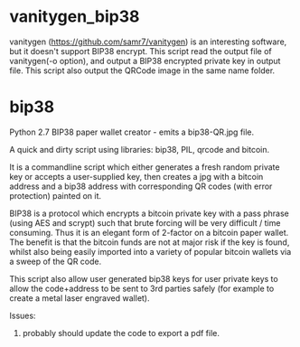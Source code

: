 # vanitygen_bip38

vanitygen (https://github.com/samr7/vanitygen) is an interesting software, but it doesn't support BIP38 encrypt.
This script read the output file of vanitygen(-o option), and output a BIP38 encrypted private key in output file.
This script also output the QRCode image in the same name folder.

# bip38

Python 2.7 BIP38 paper wallet creator - emits a bip38-QR.jpg file.

A quick and dirty script using libraries: bip38, PIL, qrcode and bitcoin.

It is a commandline script which either generates a fresh random private key or accepts a user-supplied key, then
creates a jpg with a bitcoin address and a bip38 address with corresponding QR codes (with error protection) painted
on it.

BIP38 is a protocol which encrypts a bitcoin private key with a pass phrase (using AES and scrypt) such that
brute forcing will be very difficult / time consuming. Thus it is an elegant form of 2-factor on a bitcoin paper 
wallet. The benefit is that the bitcoin funds are not at major risk if the key is found, whilst also being easily
imported into a variety of popular bitcoin wallets via a sweep of the QR code.

This script also allow user generated bip38 keys for user private keys to allow the code+address to be sent to 3rd
parties safely (for example to create a metal laser engraved wallet).

Issues:

1) probably should update the code to export a pdf file.
